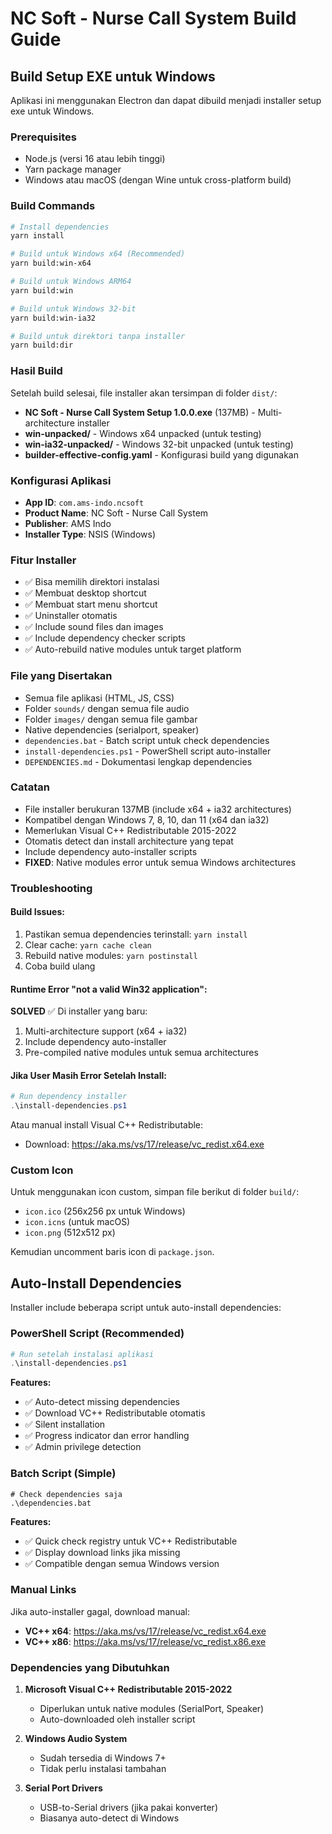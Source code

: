 # NC Soft - Nurse Call System Build Guide

## Build Setup EXE untuk Windows

Aplikasi ini menggunakan Electron dan dapat dibuild menjadi installer setup exe untuk Windows.

### Prerequisites
- Node.js (versi 16 atau lebih tinggi)
- Yarn package manager
- Windows atau macOS (dengan Wine untuk cross-platform build)

### Build Commands

```bash
# Install dependencies
yarn install

# Build untuk Windows x64 (Recommended)
yarn build:win-x64

# Build untuk Windows ARM64
yarn build:win

# Build untuk Windows 32-bit
yarn build:win-ia32

# Build untuk direktori tanpa installer
yarn build:dir
```

### Hasil Build

Setelah build selesai, file installer akan tersimpan di folder `dist/`:

- **NC Soft - Nurse Call System Setup 1.0.0.exe** (137MB) - Multi-architecture installer
- **win-unpacked/** - Windows x64 unpacked (untuk testing)
- **win-ia32-unpacked/** - Windows 32-bit unpacked (untuk testing)
- **builder-effective-config.yaml** - Konfigurasi build yang digunakan

### Konfigurasi Aplikasi

- **App ID**: `com.ams-indo.ncsoft`
- **Product Name**: NC Soft - Nurse Call System
- **Publisher**: AMS Indo
- **Installer Type**: NSIS (Windows)

### Fitur Installer

- ✅ Bisa memilih direktori instalasi
- ✅ Membuat desktop shortcut
- ✅ Membuat start menu shortcut
- ✅ Uninstaller otomatis
- ✅ Include sound files dan images
- ✅ Include dependency checker scripts
- ✅ Auto-rebuild native modules untuk target platform

### File yang Disertakan

- Semua file aplikasi (HTML, JS, CSS)
- Folder `sounds/` dengan semua file audio
- Folder `images/` dengan semua file gambar
- Native dependencies (serialport, speaker)
- `dependencies.bat` - Batch script untuk check dependencies
- `install-dependencies.ps1` - PowerShell script auto-installer
- `DEPENDENCIES.md` - Dokumentasi lengkap dependencies

### Catatan

- File installer berukuran 137MB (include x64 + ia32 architectures)
- Kompatibel dengan Windows 7, 8, 10, dan 11 (x64 dan ia32)
- Memerlukan Visual C++ Redistributable 2015-2022
- Otomatis detect dan install architecture yang tepat
- Include dependency auto-installer scripts
- **FIXED**: Native modules error untuk semua Windows architectures

### Troubleshooting

#### Build Issues:
1. Pastikan semua dependencies terinstall: `yarn install`
2. Clear cache: `yarn cache clean`
3. Rebuild native modules: `yarn postinstall`
4. Coba build ulang

#### Runtime Error "not a valid Win32 application":
**SOLVED** ✅ Di installer yang baru:
1. Multi-architecture support (x64 + ia32)
2. Include dependency auto-installer
3. Pre-compiled native modules untuk semua architectures

#### Jika User Masih Error Setelah Install:
```powershell
# Run dependency installer
.\install-dependencies.ps1
```

Atau manual install Visual C++ Redistributable:
- Download: https://aka.ms/vs/17/release/vc_redist.x64.exe

### Custom Icon

Untuk menggunakan icon custom, simpan file berikut di folder `build/`:
- `icon.ico` (256x256 px untuk Windows)
- `icon.icns` (untuk macOS)
- `icon.png` (512x512 px)

Kemudian uncomment baris icon di `package.json`.

## Auto-Install Dependencies

Installer include beberapa script untuk auto-install dependencies:

### PowerShell Script (Recommended)
```powershell
# Run setelah instalasi aplikasi
.\install-dependencies.ps1
```

**Features:**
- ✅ Auto-detect missing dependencies
- ✅ Download VC++ Redistributable otomatis
- ✅ Silent installation
- ✅ Progress indicator dan error handling
- ✅ Admin privilege detection

### Batch Script (Simple)
```batch
# Check dependencies saja
.\dependencies.bat
```

**Features:**
- ✅ Quick check registry untuk VC++ Redistributable
- ✅ Display download links jika missing
- ✅ Compatible dengan semua Windows version

### Manual Links

Jika auto-installer gagal, download manual:

- **VC++ x64**: https://aka.ms/vs/17/release/vc_redist.x64.exe
- **VC++ x86**: https://aka.ms/vs/17/release/vc_redist.x86.exe

### Dependencies yang Dibutuhkan

1. **Microsoft Visual C++ Redistributable 2015-2022**
   - Diperlukan untuk native modules (SerialPort, Speaker)
   - Auto-downloaded oleh installer script

2. **Windows Audio System**
   - Sudah tersedia di Windows 7+
   - Tidak perlu instalasi tambahan

3. **Serial Port Drivers**
   - USB-to-Serial drivers (jika pakai konverter)
   - Biasanya auto-detect di Windows 